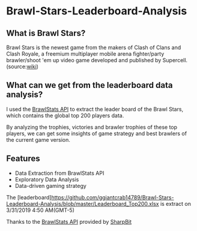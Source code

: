 # Brawl-Stars-Leaderboard-Analysis

## What is Brawl Stars?
Brawl Stars is the newest game from the makers of Clash of Clans and Clash Royale, a freemium multiplayer mobile arena fighter/party brawler/shoot 'em up video game developed and published by Supercell.(source:[wiki](https://en.wikipedia.org/wiki/Brawl_Stars))

## What can we get from the leaderboard data analysis?
I used the [BrawlStats API](https://github.com/SharpBit/brawlstats) to extract the leader board of the Brawl Stars, which contains the global top 200 players data.

By analyzing the trophies, victories and brawler trophies of these top players, we can get some insights of game strategy and best brawlers of the current game version.

## Features
- Data Extraction from BrawlStats API
- Exploratory Data Analysis
- Data-driven gaming strategy

The [leaderboard]https://github.com/ggiantcrab14789/Brawl-Stars-Leaderboard-Analysis/blob/master/Leaderboard_Top200.xlsx is extract on 3/31/2019 4:50 AM(GMT-5)

Thanks to the [BrawlStats API](https://github.com/SharpBit/brawlstats) provided by [SharpBit](https://github.com/SharpBit)
